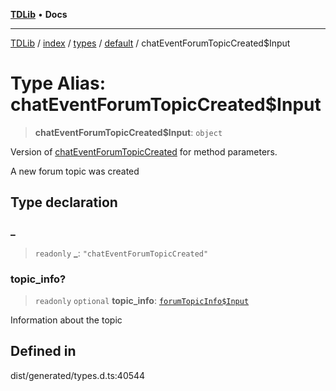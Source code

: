 [**TDLib**](../../../../../../README.md) • **Docs**

***

[TDLib](../../../../../../modules.md) / [index](../../../../../README.md) / [types](../../../README.md) / [default](../README.md) / chatEventForumTopicCreated$Input

# Type Alias: chatEventForumTopicCreated$Input

> **chatEventForumTopicCreated$Input**: `object`

Version of [chatEventForumTopicCreated](chatEventForumTopicCreated.md) for method parameters.

A new forum topic was created

## Type declaration

### \_

> `readonly` **\_**: `"chatEventForumTopicCreated"`

### topic\_info?

> `readonly` `optional` **topic\_info**: [`forumTopicInfo$Input`](forumTopicInfo$Input-1.md)

Information about the topic

## Defined in

dist/generated/types.d.ts:40544
